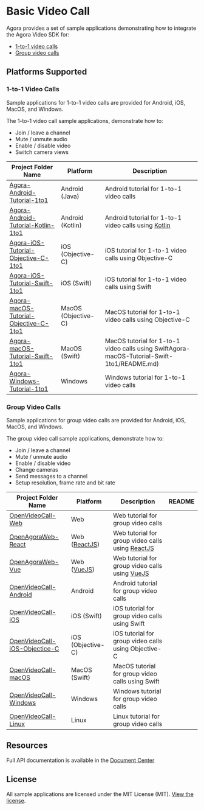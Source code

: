 # Basic Video Call

Agora provides a set of sample applications demonstrating how to integrate the Agora Video SDK for:

- [1-to-1 video calls](#1-to-1-video-calls)
- [Group video calls](#group-video-calls)

## Platforms Supported

### 1-to-1 Video Calls

Sample applications for 1-to-1 video calls are provided for Android, iOS, MacOS, and Windows.

The 1-to-1 video call sample applications, demonstrate how to:

- Join / leave a channel
- Mute / unmute audio
- Enable / disable video
- Switch camera views


Project Folder Name|Platform|Description
---|---|---
[Agora-Android-Tutorial-1to1](./1-to-1%20Video/Agora-Android-Tutorial-1to1)|Android (Java)|Android tutorial for 1-to-1 video calls
[Agora-Android-Tutorial-Kotlin-1to1](./1-to-1%20Video/Agora-Android-Tutorial-Kotlin-1to1)|Android (Kotlin)|Android tutorial for 1-to-1 video calls using [Kotlin](https://developer.android.com/kotlin/)
[Agora-iOS-Tutorial-Objective-C-1to1](./1-to-1%20Video/Agora-iOS-Tutorial-Objective-C-1to1)|iOS (Objective-C)|iOS tutorial for 1-to-1 video calls using Objective-C
[Agora-iOS-Tutorial-Swift-1to1](./1-to-1%20Video/Agora-iOS-Tutorial-Swift-1to1)|iOS (Swift)|iOS tutorial for 1-to-1 video calls using Swift
[Agora-macOS-Tutorial-Objective-C-1to1](./1-to-1%20Video/Agora-macOS-Tutorial-Objective-C-1to1)|MacOS (Objective-C)|MacOS tutorial for 1-to-1 video calls using Objective-C
[Agora-macOS-Tutorial-Swift-1to1](./1-to-1%20Video/Agora-macOS-Tutorial-Swift-1to1)|MacOS (Swift)|MacOS tutorial for 1-to-1 video calls using SwiftAgora-macOS-Tutorial-Swift-1to1/README.md)
[Agora-Windows-Tutorial-1to1](./1-to-1%20Video/Agora-Windows-Tutorial-1to1)|Windows|Windows tutorial for 1-to-1 video calls

### Group Video Calls

Sample applications for group video calls are provided for Android, iOS, MacOS, and Windows.


The group video call sample applications, demonstrate how to:

- Join / leave a channel
- Mute / unmute audio
- Enable / disable video
- Change cameras
- Send messages to a channel
- Setup resolution, frame rate and bit rate

Project Folder Name|Platform|Description|README
---|---|---|---
[OpenVideoCall-Web](./Group%20Video/OpenVideoCall-Web)|Web|Web tutorial for group video calls
[OpenAgoraWeb-React](./Group%20Video/OpenAgoraWeb-React)|Web ([ReactJS](https://reactjs.org/))|Web tutorial for group video calls using [ReactJS](https://reactjs.org/)
[OpenAgoraWeb-Vue](./Group%20Video/OpenAgoraWeb-Vue)|Web ([VueJS](https://vuejs.org/))|Web tutorial for group video calls using [VueJS](https://vuejs.org/)
[OpenVideoCall-Android](./Group%20Video/OpenVideoCall-Android)|Android|Android tutorial for group video calls
[OpenVideoCall-iOS](./Group%20Video/OpenVideoCall-iOS)|iOS (Swift)|iOS tutorial for group video calls using Swift
[OpenVideoCall-iOS-Objectice-C](./Group%20Video/OpenVideoCall-iOS-Objectice-C)|iOS (Objective-C)|iOS tutorial for group video calls using Objective-C
[OpenVideoCall-macOS](./Group%20Video/OpenVideoCall-macOS)|MacOS (Swift)|MacOS tutorial for group video calls using Swift
[OpenVideoCall-Windows](./Group%20Video/OpenVideoCall-Windows)|Windows|Windows tutorial for group video calls
[OpenVideoCall-Linux](./Group%20Video/OpenVideoCall-Linux)|Linux|Linux tutorial for group video calls

## Resources

Full API documentation is available in the [Document Center](https://docs.agora.io/en/)


## License

All sample applications are licensed under the MIT License (MIT). [View the license](LICENSE.md).